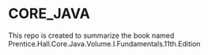 # CORE_JAVA
This repo is created to summarize the book named Prentice.Hall.Core.Java.Volume.I.Fundamentals.11th.Edition
